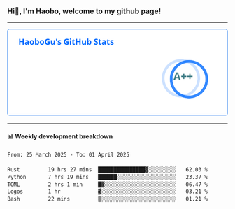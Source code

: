 <!--<h2 align="center"> Hi👋, I'm Haobo, welcome to my github page! </h2>-->
### Hi👋, I'm Haobo, welcome to my github page!
-------

<img href="https://github.com/HaoboGu" src="assets/stats.svg" alt="github stats" /> 

-------

#### 📊 **Weekly development breakdown**
<!--START_SECTION:waka-->

```txt
From: 25 March 2025 - To: 01 April 2025

Rust         19 hrs 27 mins  ███████████████▓░░░░░░░░░   62.03 %
Python       7 hrs 19 mins   ██████░░░░░░░░░░░░░░░░░░░   23.37 %
TOML         2 hrs 1 min     █▓░░░░░░░░░░░░░░░░░░░░░░░   06.47 %
Logos        1 hr            ▓░░░░░░░░░░░░░░░░░░░░░░░░   03.21 %
Bash         22 mins         ▒░░░░░░░░░░░░░░░░░░░░░░░░   01.21 %
```

<!--END_SECTION:waka-->
<!--
backup url: https://github-readme-status-dusky-ten.vercel.app/api?username=HaoboGu&count_private=true&show_icons=true&theme=transparent&border_color=2f80ed
-->
<!--
**HaoboGu/HaoboGu** is a ✨ _special_ ✨ repository because its `README.md` (this file) appears on your GitHub profile.

Here are some ideas to get you started:

- 🔭 I’m currently working on AI-assisted programming tools
- 🌱 I’m currently learning ...
- 👯 I’m looking to collaborate on ...
- 🤔 I’m looking for help with ...
- 💬 Ask me about ...
- 📫 How to reach me: ...
- 😄 Pronouns: ...
- ⚡ Fun fact: ...
-->
